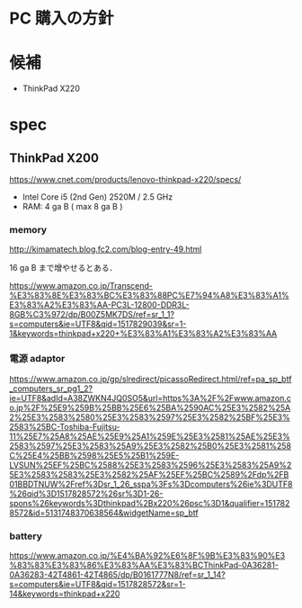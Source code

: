 PC 購入の方針
===

# 候補

- ThinkPad X220


# spec

## ThinkPad X200

https://www.cnet.com/products/lenovo-thinkpad-x220/specs/

- Intel Core i5 (2nd Gen) 2520M / 2.5 GHz 
- RAM:  4 ga B ( max 8 ga B )

### memory

http://kimamatech.blog.fc2.com/blog-entry-49.html

16 ga B まで增やせるとある．

https://www.amazon.co.jp/Transcend-%E3%83%8E%E3%83%BC%E3%83%88PC%E7%94%A8%E3%83%A1%E3%83%A2%E3%83%AA-PC3L-12800-DDR3L-8GB%C3%972/dp/B00Z5MK7DS/ref=sr_1_1?s=computers&ie=UTF8&qid=1517829039&sr=1-1&keywords=thinkpad+x220+%E3%83%A1%E3%83%A2%E3%83%AA

### 電源 adaptor

https://www.amazon.co.jp/gp/slredirect/picassoRedirect.html/ref=pa_sp_btf_computers_sr_pg1_2?ie=UTF8&adId=A38ZWKN4JQ0SO5&url=https%3A%2F%2Fwww.amazon.co.jp%2F%25E9%259B%25BB%25E6%25BA%2590AC%25E3%2582%25A2%25E3%2583%2580%25E3%2583%2597%25E3%2582%25BF%25E3%2583%25BC-Toshiba-Fujitsu-11%25E7%25A8%25AE%25E9%25A1%259E%25E3%2581%25AE%25E3%2583%2597%25E3%2583%25A9%25E3%2582%25B0%25E3%2581%258C%25E4%25BB%2598%25E5%25B1%259E-LVSUN%25EF%25BC%2588%25E3%2583%2596%25E3%2583%25A9%25E3%2583%2583%25E3%2582%25AF%25EF%25BC%2589%2Fdp%2FB01BBDTNUW%2Fref%3Dsr_1_26_sspa%3Fs%3Dcomputers%26ie%3DUTF8%26qid%3D1517828572%26sr%3D1-26-spons%26keywords%3Dthinkpad%2Bx220%26psc%3D1&qualifier=1517828572&id=5131748370638564&widgetName=sp_btf

### battery

https://www.amazon.co.jp/%E4%BA%92%E6%8F%9B%E3%83%90%E3%83%83%E3%83%86%E3%83%AA%E3%83%BCThinkPad-0A36281-0A36283-42T4861-42T4865/dp/B0161777N8/ref=sr_1_14?s=computers&ie=UTF8&qid=1517828572&sr=1-14&keywords=thinkpad+x220
